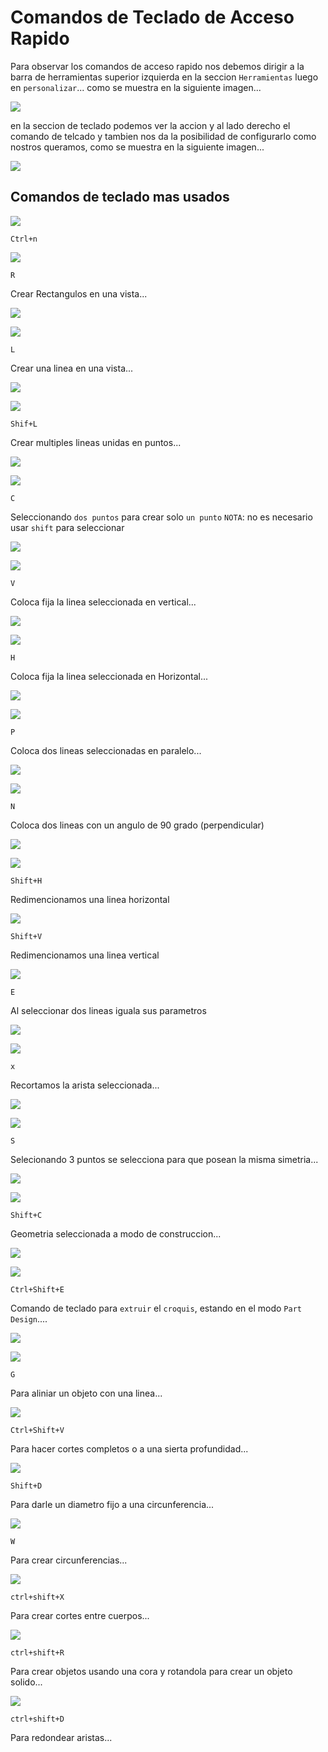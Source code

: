 # Comandos de Teclado de Acceso Rapido

Para observar los comandos de acceso rapido nos debemos dirigir a la barra de herramientas superior izquierda en la seccion `Herramientas` luego en `personalizar`... como se muestra en la siguiente imagen...

![](../../img/Pasted%20image%2020230219170621.png)

en la seccion de teclado podemos ver la accion y al lado derecho el comando de telcado y tambien nos da la posibilidad de configurarlo como nostros queramos, como se muestra en la siguiente imagen...

![](../../img/Pasted%20image%2020230219171157.png)

## Comandos de teclado mas usados

![](../../img/Pasted%20image%2020230219171531.png)

```
Ctrl+n
```

![](../../img/Pasted%20image%2020230219171936.png)

```
R
```

Crear Rectangulos en una vista...

![](../../img/CrearRectangulos.gif)

![](../../img/Pasted%20image%2020230219172553.png)

```
L
```

Crear una linea en una vista...

![](../../img/CrearLinea.gif)

![](../../img/Pasted%20image%2020230219172719.png)

```
Shif+L
```

Crear multiples lineas unidas en puntos...

![](../../img/CrearPolilinea.gif)

![](../../img/Pasted%20image%2020230219173800.png)

```
C
```

Seleccionando `dos puntos` para crear solo `un punto`  `NOTA`: no es necesario usar `shift` para seleccionar

![](../../img/RestriccionDeCoincidencia.gif)

![](../../img/Pasted%20image%2020230219175636.png)

```
V
```

Coloca fija la linea seleccionada en vertical...

![](../../img/RestriccionVertical.gif)

![](../../img/Pasted%20image%2020230219180009.png)

```
H
```

Coloca fija la linea seleccionada en Horizontal...

![](../../img/RestriccionHorizontal.gif)

![](../../img/Pasted%20image%2020230219180349.png)

```
P
```

Coloca dos lineas seleccionadas en paralelo...

![](../../img/RestriccionDeParalelismo.gif)

![](../../img/Pasted%20image%2020230219182415.png)

```
N
```

Coloca dos lineas con un angulo de 90 grado (perpendicular)

![](../../img/RestriccionPerpendicular.gif)


![](../../img/Pasted%20image%2020230219182502.png)

```
Shift+H
```

Redimencionamos una linea horizontal

![](../../img/Pasted%20image%2020230219182530.png)

```
Shift+V
```

Redimencionamos una linea vertical

![](../../img/Pasted%20image%2020230219183440.png)

```
E
```

Al seleccionar dos lineas iguala sus parametros

![](../../img/RestringirIgualdad.gif)

![](../../img/Pasted%20image%2020230219184529.png)

```
x
```

Recortamos la arista seleccionada...

![](../../img/RecortarArista.gif)

![](../../img/Pasted%20image%2020230219190514.png)

```
S
```

Selecionando 3 puntos se selecciona para que posean la misma simetria...

![](../../img/RestriccionDeSimetria.gif)

![](../../img/Pasted%20image%2020230219194141.png)

```
Shift+C
```

Geometria seleccionada a modo de construccion...

![](../../img/GeometriaSeleccionadaModoDeConstruccion.gif)

![](../../img/Pasted%20image%2020230219200140.png)

```
Ctrl+Shift+E
```

Comando de teclado para `extruir` el `croquis`, estando en el modo `Part Design`....

![](../../img/Estruir.gif)

![](../../img/Pasted%20image%2020230219212213.png)

```
G
```

Para aliniar un objeto con una linea...

![](../../img/Pasted%20image%2020230221144809.png)

```
Ctrl+Shift+V
```

Para hacer cortes completos o a una sierta profundidad...

![](../../img/Pasted%20image%2020230221155357.png)

```
Shift+D
```

Para darle un diametro fijo a una circunferencia...

![](../../img/Pasted%20image%2020230221155810.png)

```
W
```

Para crear circunferencias...

![](../../img/Pasted%20image%2020230223154238.png)

```
ctrl+shift+X
```

Para crear cortes entre cuerpos...

![](../../img/Pasted%20image%2020230223154403.png)

```
ctrl+shift+R
```

Para crear objetos usando una cora y rotandola para crear un objeto solido...

![](../../img/Pasted%20image%2020230223154526.png)

```
ctrl+shift+D
```

Para redondear aristas...


